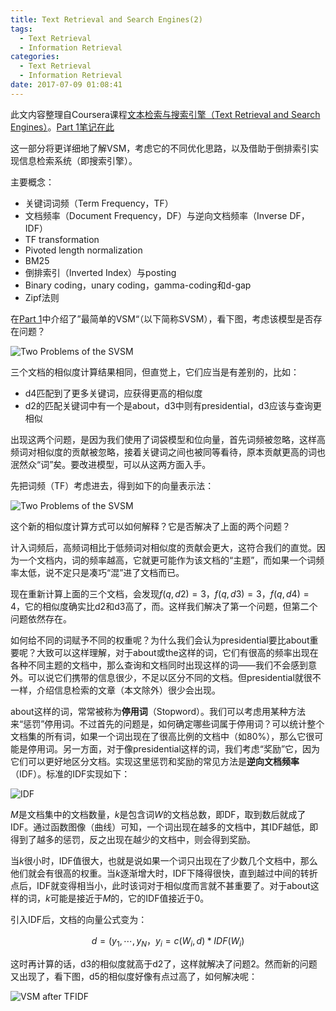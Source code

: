 ```yaml
---
title: Text Retrieval and Search Engines(2)
tags:
  - Text Retrieval
  - Information Retrieval
categories:
  - Text Retrieval
  - Information Retrieval
date: 2017-07-09 01:08:41
---
```



此文内容整理自Coursera课程[文本检索与搜索引擎（Text Retrieval and Search Engines）](https://www.coursera.org/learn/text-retrieval/home/welcome)。[Part 1笔记在此](https://anderscui.github.io/2017/07/04/text-retrieval-and-search-engines-part-1/)

这一部分将更详细地了解VSM，考虑它的不同优化思路，以及借助于倒排索引实现信息检索系统（即搜索引擎）。

主要概念：

* 关键词词频（Term Frequency，TF）
* 文档频率（Document Frequency，DF）与逆向文档频率（Inverse DF， IDF）
* TF transformation
* Pivoted length normalization
* BM25
* 倒排索引（Inverted Index）与posting
* Binary coding，unary coding，gamma-coding和d-gap
* Zipf法则

在[Part 1](https://anderscui.github.io/2017/07/04/text-retrieval-and-search-engines-part-1/)中介绍了”最简单的VSM“（以下简称SVSM），看下图，考虑该模型是否存在问题？

![Two Problems of the SVSM](/images/text-retrieval/problems-of-svsm.png)

三个文档的相似度计算结果相同，但直觉上，它们应当是有差别的，比如：

* d4匹配到了更多关键词，应获得更高的相似度
* d2的匹配关键词中有一个是about，d3中则有presidential，d3应该与查询更相似

出现这两个问题，是因为我们使用了词袋模型和位向量，首先词频被忽略，这样高频词对相似度的贡献被忽略，接着关键词之间也被同等看待，原本贡献更高的词也泯然众“词”矣。要改进模型，可以从这两方面入手。

先把词频（TF）考虑进去，得到如下的向量表示法：

![Two Problems of the SVSM](/images/text-retrieval/add-tf-to-svsm.png)

这个新的相似度计算方式可以如何解释？它是否解决了上面的两个问题？

计入词频后，高频词相比于低频词对相似度的贡献会更大，这符合我们的直觉。因为一个文档内，词的频率越高，它就更可能作为该文档的“主题”，而如果一个词频率太低，说不定只是凑巧“混”进了文档而已。

现在重新计算上面的三个文档，会发现$f(q, d2) = 3$，$f(q, d3) = 3$，$f(q, d4) = 4$，它的相似度确实比d2和d3高了，而。这样我们解决了第一个问题，但第二个问题依然存在。

如何给不同的词赋予不同的权重呢？为什么我们会认为presidential要比about重要呢？大致可以这样理解，对于about或the这样的词，它们有很高的频率出现在各种不同主题的文档中，那么查询和文档同时出现这样的词——我们不会感到意外。可以说它们携带的信息很少，不足以区分不同的文档。但presidential就很不一样，介绍信息检索的文章（本文除外）很少会出现。

about这样的词，常常被称为**停用词**（Stopword）。我们可以考虑用某种方法来“惩罚”停用词。不过首先的问题是，如何确定哪些词属于停用词？可以统计整个文档集的所有词，如果一个词出现在了很高比例的文档中（如80%），那么它很可能是停用词。另一方面，对于像presidential这样的词，我们考虑“奖励”它，因为它们可以更好地区分文档。实现这里惩罚和奖励的常见方法是**逆向文档频率**（IDF）。标准的IDF实现如下：

![IDF](/images/text-retrieval/idf.png)

$M$是文档集中的文档数量，$k$是包含词$W$的文档总数，即DF，取到数后就成了IDF。通过函数图像（曲线）可知，一个词出现在越多的文档中，其IDF越低，即得到了越多的惩罚，反之出现在越少的文档中，则会得到奖励。

当$k$很小时，IDF值很大，也就是说如果一个词只出现在了少数几个文档中，那么他们就会有很高的权重。当$k$逐渐增大时，IDF下降得很快，直到越过中间的转折点后，IDF就变得相当小，此时该词对于相似度而言就不甚重要了。对于about这样的词，$k$可能是接近于$M$的，它的IDF值接近于$0$。

引入IDF后，文档的向量公式变为：

$$d = (y_1, \cdots, y_N，y_i = c(W_i, d) * IDF(W_i)$$

这时再计算的话，d3的相似度就高于d2了，这样就解决了问题2。然而新的问题又出现了，看下图，d5的相似度好像有点过高了，如何解决呢：

![VSM after TFIDF](/images/text-retrieval/vsm-after-tfidf.png)




